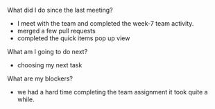 What did I do since the last meeting?
- I meet with the team and completed the week-7 team activity.
- merged a few pull requests
- completed the quick items pop up view

What am I going to do next?
- choosing my next task

What are my blockers?
- we had a hard time completing the team assignment it took quite a while.

